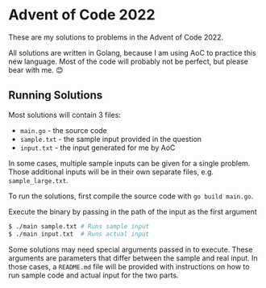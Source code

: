 # Advent of Code 2022

These are my solutions to problems in the Advent of Code 2022.

All solutions are written in Golang, because I am using AoC to practice this new language.
Most of the code will probably not be perfect, but please bear with me. 😊

## Running Solutions

Most solutions will contain 3 files:

- `main.go` - the source code
- `sample.txt` - the sample input provided in the question
- `input.txt` - the input generated for me by AoC

In some cases, multiple sample inputs can be given for a single problem. Those
additional inputs will be in their own separate files, e.g. `sample_large.txt`.

To run the solutions, first compile the source code with `go build main.go`.

Execute the binary by passing in the path of the input as the first argument

```bash
$ ./main sample.txt # Runs sample input
$ ./main input.txt  # Runs actual input
```

Some solutions may need special arguments passed in to execute. These arguments
are parameters that differ between the sample and real input. In those cases, a
`README.md` file will be provided with instructions on how to run sample code
and actual input for the two parts.

